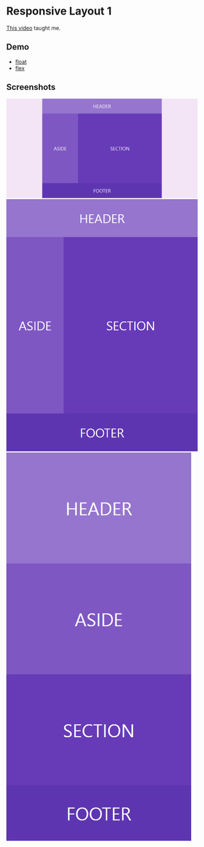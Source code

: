 # Responsive Layout 1

[This video](https://wtss.tistory.com/206) taught me.

## Demo

- [float](https://focused-hawking-d09d86.netlify.app/responsive-1/float/)
- [flex](https://focused-hawking-d09d86.netlify.app/responsive-1/flex/)

## Screenshots

<img src="./screenshots/desktop.png" title="desktop">
<img src="./screenshots/tablet.png" title="tablet">
<img src="./screenshots/mobile.png" title="mobile">
